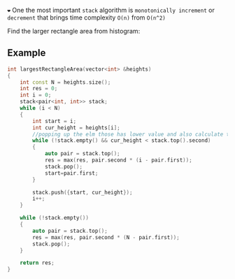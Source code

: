 `❤` One the most important `stack` algorithm is `monotonically increment` or `decrement` that brings time complexity `O(n)` from `O(n^2)`

Find the larger rectangle area from histogram:

## Example
```c++
int largestRectangleArea(vector<int> &heights)
{
    int const N = heights.size();
    int res = 0;
    int i = 0;
    stack<pair<int, int>> stack;
    while (i < N)
    {
        int start = i;
        int cur_height = heights[i];
        //popping up the elm those has lower value and also calculate the area and index
        while (!stack.empty() && cur_height < stack.top().second)
        {
            auto pair = stack.top();
            res = max(res, pair.second * (i - pair.first));
            stack.pop();
            start=pair.first;
        }

        stack.push({start, cur_height});
        i++;
    }

    while (!stack.empty())
    {
        auto pair = stack.top();
        res = max(res, pair.second * (N - pair.first));
        stack.pop();
    }

    return res;
}
```

